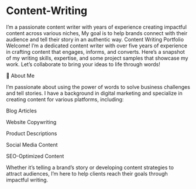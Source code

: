 # Content-Writing
I’m a passionate content writer with years of experience creating impactful content across various niches, My goal is to help brands connect with their audience and tell their story in an authentic way. 
Content Writing Portfolio
Welcome! I’m a dedicated content writer with over five years of experience in crafting content that engages, informs, and converts. Here’s a snapshot of my writing skills, expertise, and some project samples that showcase my work. Let’s collaborate to bring your ideas to life through words!

🌟 About Me

I’m passionate about using the power of words to solve business challenges and tell stories. I have a background in digital marketing and specialize in creating content for various platforms, including:

Blog Articles

Website Copywriting

Product Descriptions

Social Media Content

SEO-Optimized Content

Whether it’s telling a brand’s story or developing content strategies to attract audiences, I’m here to help clients reach their goals through impactful writing.
